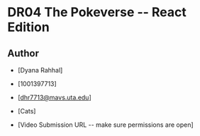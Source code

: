 # DR04 The Pokeverse -- React Edition

## Author

* [Dyana Rahhal]
* [1001397713]
* [dhr7713@mavs.uta.edu]
* [Cats]

* [Video Submission URL -- make sure permissions are open]